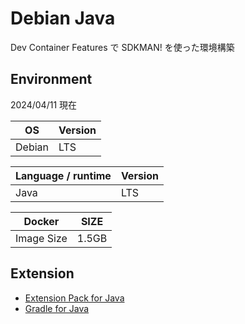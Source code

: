 # Debian Java

Dev Container Features で SDKMAN! を使った環境構築

## Environment

2024/04/11 現在

| OS | Version |
|----|---------|
| Debian | LTS | 

| Language / runtime | Version | 
|--------------------|---------|
| Java | LTS | 

| Docker | SIZE |
|--------|------|
| Image Size | 1.5GB | 

## Extension

- [Extension Pack for Java](https://marketplace.visualstudio.com/items?itemName=vscjava.vscode-java-pack)
- [Gradle for Java](https://marketplace.visualstudio.com/items?itemName=vscjava.vscode-gradle)
